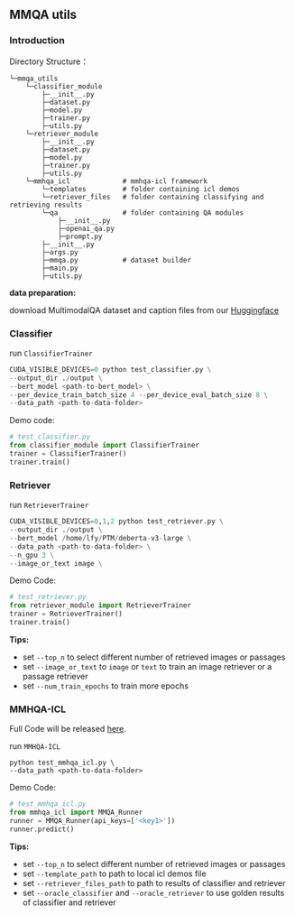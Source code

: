 ## MMQA utils



### Introduction

Directory Structure：

```
└─mmqa_utils
    └─classifier_module
    	├─__init__.py
    	├─dataset.py
    	├─model.py
    	├─trainer.py
    	├─utils.py
    └─retriever_module
    	├─__init__.py
    	├─dataset.py
    	├─model.py
    	├─trainer.py
    	├─utils.py
    └─mmhqa_icl             # mmhqa-icl framework
        └─templates         # folder containing icl demos
        └─retriever_files   # folder containing classifying and retrieving results
        └─qa				# folder containing QA modules
        	├─__init__.py
        	├─openai_qa.py
        	├─prompt.py
	    ├─__init__.py
    	├─args.py
    	├─mmqa.py           # dataset builder
    	├─main.py
    	├─utils.py
```



**data preparation:**

download MultimodalQA dataset and caption files from our [Huggingface](https://huggingface.co/datasets/TableQAKit/MMQA/tree/main)



### Classifier

run  `ClassifierTrainer` 

```python
CUDA_VISIBLE_DEVICES=0 python test_classifier.py \
--output_dir ./output \
--bert_model <path-to-bert_model> \
--per_device_train_batch_size 4 --per_device_eval_batch_size 8 \
--data_path <path-to-data-folder>
```



Demo code:

```python
# test_classifier.py
from classifier_module import ClassifierTrainer
trainer = ClassifierTrainer()
trainer.train()
```



### Retriever

run  `RetrieverTrainer` 

```python
CUDA_VISIBLE_DEVICES=0,1,2 python test_retriever.py \
--output_dir ./output \
--bert_model /home/lfy/PTM/deberta-v3-large \
--data_path <path-to-data-folder> \
--n_gpu 3 \
--image_or_text image \
```



Demo Code:

```python
# test_retriever.py
from retriever_module import RetrieverTrainer
trainer = RetrieverTrainer()
trainer.train()
```



**Tips:**

- set `--top_n` to select different number of retrieved images or passages
- set `--image_or_text` to `image` or `text` to train an image retriever or a passage retriever
- set `--num_train_epochs` to train more epochs



### MMHQA-ICL

Full Code will be released [here](https://github.com/NeosKnight233/MMHQA-ICL).



run `MMHQA-ICL`

```
python test_mmhqa_icl.py \
--data_path <path-to-data-folder>
```



Demo Code:

```python
# test_mmhqa_icl.py
from mmhqa_icl import MMQA_Runner
runner = MMQA_Runner(api_keys=['<key1>'])
runner.predict()
```



**Tips:**

- set `--top_n` to select different number of retrieved images or passages
- set `--template_path` to path to local icl demos file
- set `--retriever_files_path` to path to results of classifier and retriever
- set `--oracle_classifier` and `--oracle_retriever` to use golden results of classifier and retriever
